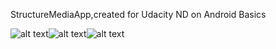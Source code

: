 StructureMediaApp,created for Udacity ND on Android Basics 


![alt text](http://i.imgur.com/jeVv551.jpg)![alt text](http://i.imgur.com/wQ1jS5L.png)![alt text](http://i.imgur.com/StB7Qlz.png)
